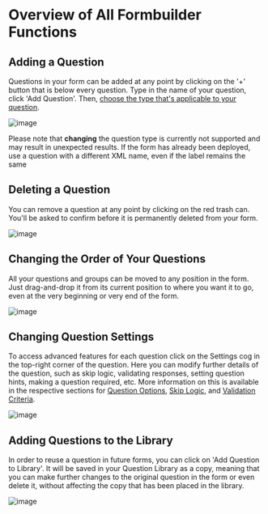 # Overview of All Formbuilder Functions

## Adding a Question

Questions in your form can be added at any point by clicking on the '+' button that is below every question. Type in the name of your question, click 'Add Question'. Then, [choose the type that's applicable to your question](question_types.md).

![image](/images/formbuilder/add_questions.gif)

<p class="note">Please note that <strong>changing</strong> the question type is currently not supported and may result in unexpected results. If the form has already been deployed, use a question with a different XML name, even if the label remains the same<p/>

## Deleting a Question

You can remove a question at any point by clicking on the red trash can. You'll be asked to confirm before it is permanently deleted from your form.

![image](/images/formbuilder/delete_questions.gif)

## Changing the Order of Your Questions

All your questions and groups can be moved to any position in the form. Just drag-and-drop it from its current position to where you want it to go, even at the very beginning or very end of the form.

![image](/images/formbuilder/change_order.gif)

## Changing Question Settings

To access advanced features for each question click on the Settings cog in the top-right corner of the question. Here you can modify further details of the question, such as skip logic, validating responses, setting question hints, making a question required, etc. More information on this is available in the respective sections for [Question Options](question_options.md), [Skip Logic](skip_logic.md), and [Validation Criteria](validation_criteria.md).

![image](/images/formbuilder/change_settings.gif)

## Adding Questions to the Library

In order to reuse a question in future forms, you can click on 'Add Question to Library'. It will be saved in your Question Library as a copy, meaning that you can make further changes to the original question in the form or even delete it, without affecting the copy that has been placed in the library. 

![image](/images/formbuilder/library.gif)

